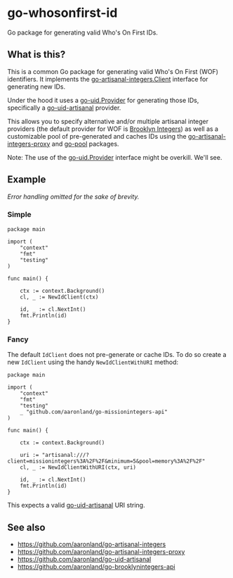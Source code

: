 # go-whosonfirst-id

Go package for generating valid Who's On First IDs.

## What is this?

This is a common Go package for generating valid Who's On First (WOF) identifiers. It implements the [go-artisanal-integers.Client](https://github.com/aaronland/go-artisanal-integers#client) interface for generating new IDs.

Under the hood it uses a [go-uid.Provider](https://github.com/aaronland/go-uid) for generating those IDs, specifically a [go-uid-artisanal](https://github.com/aaronland/go-uid-artisanal) provider.

This allows you to specify alternative and/or multiple artisanal integer providers (the default provider for WOF is [Brooklyn Integers](https://brooklynintegers.com/)) as well as a customizable pool of pre-generated and caches IDs using the [go-artisanal-integers-proxy](https://github.com/aaronland/go-artisanal-integers-proxy) and [go-pool](https://github.com/aaronland?utf8=%E2%9C%93&q=go-pool&type=&language=) packages.

Note: The use of the [go-uid.Provider](https://github.com/aaronland/go-uid) interface might be overkill. We'll see.

## Example

_Error handling omitted for the sake of brevity._

### Simple

```
package main

import (
	"context"
	"fmt"
	"testing"
)

func main() {

	ctx := context.Background()
	cl, _ := NewIdClient(ctx)

	id, _ := cl.NextInt()
	fmt.Println(id)
}
```

### Fancy

The default `IdClient` does not pre-generate or cache IDs. To do so create a new `IdClient` using the handy `NewIdClientWithURI` method:

```
package main

import (
	"context"
	"fmt"
	"testing"
	_ "github.com/aaronland/go-missionintegers-api"	
)

func main() {

	ctx := context.Background()

	uri := "artisanal:///?client=missionintegers%3A%2F%2F&minimum=5&pool=memory%3A%2F%2F"
	cl, _ := NewIdClientWithURI(ctx, uri)

	id, _ := cl.NextInt()
	fmt.Println(id)
}
```

This expects a valid [go-uid-artisanal](https://github.com/aaronland/go-uid-artisanal) URI string.

## See also

* https://github.com/aaronland/go-artisanal-integers
* https://github.com/aaronland/go-artisanal-integers-proxy
* https://github.com/aaronland/go-uid-artisanal
* https://github.com/aaronland/go-brooklynintegers-api